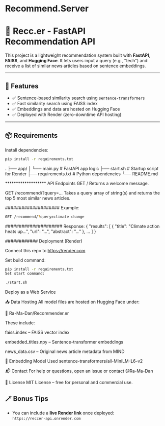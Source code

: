 # Recommend.Server

# 🧠 Recc.er - FastAPI Recommendation API

This project is a lightweight recommendation system built with **FastAPI**, **FAISS**, and **Hugging Face**. It lets users input a query (e.g., "tech") and receive a list of similar news articles based on sentence embeddings.

---

## 🚀 Features

- ✅ Sentence-based similarity search using `sentence-transformers`
- ✅ Fast similarity search using FAISS index
- ✅ Embeddings and data are hosted on Hugging Face
- ✅ Deployed with Render (zero-downtime API hosting)

---

## 📦 Requirements

Install dependencies:

```bash
pip install -r requirements.txt
```
.
├── app/
│   └── main.py           # FastAPI app logic
├── start.sh              # Startup script for Render
├── requirements.txt      # Python dependencies
└── README.md



******************* API Endpoints
GET /
Returns a welcome message.

GET /recommend/?query=...
Takes a query array of string(s) and returns the top 5 most similar news articles.

####################  Example:

```bash
GET /recommend/?query=climate change
```

#####################  Response:
{
  "results": [
    {
      "title": "Climate action heats up...",
      "url": "...",
      "abstract": "..."
    },
    ...
  ]
}


############   Deployment (Render)

Connect this repo to https://render.com

Set build command:

```bash
pip install -r requirements.txt
Set start command:
```


```bash
./start.sh
```

Deploy as a Web Service

📥 Data Hosting
All model files are hosted on Hugging Face under:

🔗 Ra-Ma-Dan/Recommender.er

These include:

faiss.index – FAISS vector index

embedded_titles.npy – Sentence-transformer embeddings

news_data.csv – Original news article metadata from MIND

🧠 Embedding Model Used
sentence-transformers/all-MiniLM-L6-v2

📬 Contact
For help or questions, open an issue or contact @Ra-Ma-Dan

📜 License
MIT License – free for personal and commercial use.


## 🪄 Bonus Tips

- You can include a **live Render link** once deployed:  
  `https://reccer-api.onrender.com`

